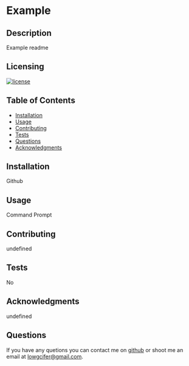 # Example
  
## Description

Example readme

## Licensing

[![license](https://img.shields.io/badge/license-None-blue)](https://shields.io)


## Table of Contents
- [Installation](#installation)
- [Usage](#usage)
- [Contributing](#contributing)
- [Tests](#tests)
- [Questions](#questions)
- [Acknowledgments](#acknowledgments)

## Installation

Github

## Usage

Command Prompt

## Contributing

undefined

## Tests

No

## Acknowledgments

undefined

## Questions

If you have any quetions you can contact me on [github](https://github.com/LowGcifer) or shoot me an email at lowgcifer@gmail.com.
